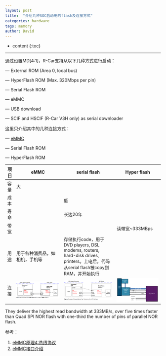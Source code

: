 ```yaml
---
layout: post
title:  "介绍几种SOC启动用的flash及连接方式"
categories: hardware
tags: memory
author: David
---
```


* content
{:toc}

---

通过设置MD[4:1]，R-Car支持从以下几种方式进行启动：

— External ROM (Area 0, local bus)

— HyperFlash ROM (Max. 320Mbps per pin)

— Serial Flash ROM

— eMMC

— USB download

— SCIF and HSCIF (R-Car V3H only) as serial downloader

这里只介绍其中的几种连接方式：

— [eMMC](https://palliatory66.rssing.com/chan-60693167/all_p6.html)

— Serial Flash ROM

— HyperFlash ROM

| 项目 | eMMC | serial flash | Hyper flash |
|---|---|---|---|
| 容量 | 大 || |
| 成本 |  | 低 ||
| 寿命 |  | 长达20年 ||
| 带宽 |  |  | 读带宽~333MBps |
| 用途 | 用于各种消费品，如相机，手机等 | 存储执行code，用于DVD players, DSL modems, routers, hard-disk drives, printers。上电后，代码从serial flash被copy到RAM，并开始执行 ||
| 连接 | ![eMMC与soc的连接](https://github.com/titron/titron.github.io/raw/master/img/2021-04-19-flash_connect_emmc.png) | ![serial flash与soc的连接](https://github.com/titron/titron.github.io/raw/master/img/2021-04-19-flash_connect_serial_flash.png) | ![hyperFlash与soc的连接](https://github.com/titron/titron.github.io/raw/master/img/2021-04-19-flash_connect_hyperflash2.png) |


They deliver the highest read bandwidth at 333MB/s, over five times faster than Quad SPI NOR flash with one-third the number of pins of parallel NOR flash. 

参考：
1. [eMMC原理4:总线协议](https://palliatory66.rssing.com/chan-60693167/all_p6.html)
2. [eMMC接口介绍](https://zhuanlan.zhihu.com/p/163535210)